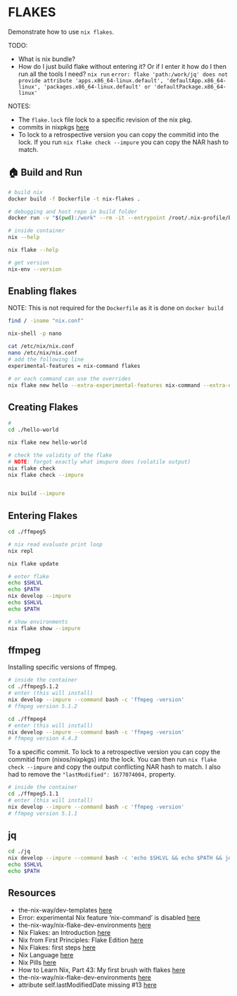 # FLAKES

Demonstrate how to use `nix flakes`.  

TODO:

* What is nix bundle? 
* How do I just build flake without entering it?  Or if I enter it how do I then run all the tools I need? `nix run` `error: flake 'path:/work/jq' does not provide attribute 'apps.x86_64-linux.default', 'defaultApp.x86_64-linux', 'packages.x86_64-linux.default' or 'defaultPackage.x86_64-linux'`

NOTES:

* The `flake.lock` file lock to a specific revision of the nix pkg.  
* commits in nixpkgs [here](https://github.com/NixOS/nixpkgs/commits/master)  
* To lock to a retrospective version you can copy the commitid into the lock.  If you run `nix flake check --impure` you can copy the NAR hash to match.  

## 🏠 Build and Run

```sh
# build nix
docker build -f Dockerfile -t nix-flakes .

# debugging and host repo in build folder
docker run -v "$(pwd):/work" --rm -it --entrypoint /root/.nix-profile/bin/bash nix-flakes 

# inside container
nix --help

nix flake --help

# get version
nix-env --version
```

## Enabling flakes

NOTE: This is not required for the `Dockerfile` as it is done on `docker build`  

```sh
find / -iname "nix.conf"

nix-shell -p nano

cat /etc/nix/nix.conf
nano /etc/nix/nix.conf
# add the following line
experimental-features = nix-command flakes

# or each command can use the overrides
nix flake new hello --extra-experimental-features nix-command --extra-experimental-features flakes
```

## Creating Flakes

```sh
# 
cd ./hello-world

nix flake new hello-world

# check the validity of the flake
# NOTE: forgot exactly what imupure does (volatile output)
nix flake check
nix flake check --impure


nix build --impure
```

## Entering Flakes

```sh
cd ./ffmpeg5

# nix read evaluate print loop
nix repl

nix flake update

# enter flake
echo $SHLVL  
echo $PATH
nix develop --impure
echo $SHLVL  
echo $PATH

# show environments
nix flake show --impure
```

## ffmpeg 

Installing specific versions of ffmpeg.  

```sh
# inside the container
cd ./ffmpeg5.1.2
# enter (this will install)
nix develop --impure --command bash -c 'ffmpeg -version'
# ffmpeg version 5.1.2
```

```sh
cd ./ffmpeg4
# enter (this will install)
nix develop --impure --command bash -c 'ffmpeg -version'
# ffmpeg version 4.4.3
```

To a specific commit. To lock to a retrospective version you can copy the commitid from (nixos/nixpkgs) into the lock.  You can then run `nix flake check --impure` and copy the output conflicting NAR hash to match.  I also had to remove the ```"lastModified": 1677074004,``` property.  

```sh
# inside the container
cd ./ffmpeg5.1.1
# enter (this will install)
nix develop --impure --command bash -c 'ffmpeg -version'
# ffmpeg version 5.1.1
```

## jq

```sh
cd ./jq
nix develop --impure --command bash -c 'echo $SHLVL && echo $PATH && jq --version'
echo $SHLVL  
echo $PATH
```

## Resources

* the-nix-way/dev-templates [here](https://github.com/the-nix-way/dev-templates)  
* Error: experimental Nix feature ‘nix-command’ is disabled [here](https://discourse.nixos.org/t/error-experimental-nix-feature-nix-command-is-disabled/18089)
* the-nix-way/nix-flake-dev-environments [here](https://github.com/the-nix-way/nix-flake-dev-environments/tree/main)
* Nix Flakes: an Introduction [here](https://xeiaso.net/blog/nix-flakes-1-2022-02-21)
* Nix from First Principles: Flake Edition [here](https://tonyfinn.com/blog/nix-from-first-principles-flake-edition/)
* Nix Flakes: first steps [here](https://blog.kubukoz.com/flakes-first-steps/)
* Nix Language [here](https://nixos.org/manual/nix/stable/language/index.html)
* Nix Pills [here](https://nixos.org/guides/nix-pills/)
* How to Learn Nix, Part 43: My first brush with flakes [here](https://ianthehenry.com/posts/how-to-learn-nix/flakes/)  
* the-nix-way/nix-flake-dev-environments [here](https://github.com/the-nix-way/nix-flake-dev-environments/blob/main/node/flake.nix)
* attribute self.lastModifiedDate missing #13 [here](https://github.com/NixOS/templates/issues/13)
